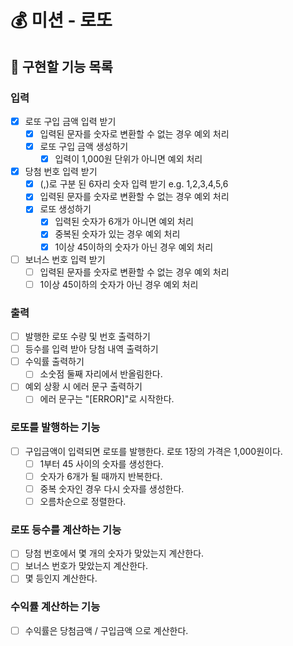 # 💰 미션 - 로또

## 🎯 구현할 기능 목록

### 입력

- [x] 로또 구입 금액 입력 받기
    - [x] 입력된 문자를 숫자로 변환할 수 없는 경우 예외 처리
    - [x] 로또 구입 금액 생성하기
        - [x] 입력이 1,000원 단위가 아니면 예외 처리
- [x] 당첨 번호 입력 받기
    - [x] (,)로 구분 된 6자리 숫자 입력 받기 e.g. 1,2,3,4,5,6
    - [x] 입력된 문자를 숫자로 변환할 수 없는 경우 예외 처리
    - [x] 로또 생성하기
        - [x] 입력된 숫자가 6개가 아니면 예외 처리
        - [x] 중복된 숫자가 있는 경우 예외 처리
        - [x] 1이상 45이하의 숫자가 아닌 경우 예외 처리
- [ ] 보너스 번호 입력 받기
    - [ ] 입력된 문자를 숫자로 변환할 수 없는 경우 예외 처리
    - [ ] 1이상 45이하의 숫자가 아닌 경우 예외 처리

### 출력

- [ ] 발행한 로또 수량 및 번호 출력하기
- [ ] 등수를 입력 받아 당첨 내역 출력하기
- [ ] 수익률 출력하기
    - [ ] 소숫점 둘째 자리에서 반올림한다.
- [ ] 예외 상황 시 에러 문구 출력하기
    - [ ] 에러 문구는 "[ERROR]"로 시작한다.

### 로또를 발행하는 기능

- [ ] 구입금액이 입력되면 로또를 발행한다. 로또 1장의 가격은 1,000원이다.
    - [ ] 1부터 45 사이의 숫자를 생성한다.
    - [ ] 숫자가 6개가 될 때까지 반복한다.
    - [ ] 중복 숫자인 경우 다시 숫자를 생성한다.
    - [ ] 오름차순으로 정렬한다.

### 로또 등수를 계산하는 기능

- [ ] 당첨 번호에서 몇 개의 숫자가 맞았는지 계산한다.
- [ ] 보너스 번호가 맞았는지 계산한다.
- [ ] 몇 등인지 계산한다.

### 수익률 계산하는 기능

- [ ] 수익률은 당첨금액 / 구입금액 으로 계산한다.
